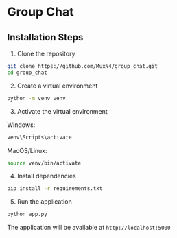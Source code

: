 # Group Chat

## Installation Steps

1. Clone the repository
```bash
git clone https://github.com/MuxN4/group_chat.git
cd group_chat
```

2. Create a virtual environment
```bash
python -m venv venv
```

3. Activate the virtual environment

Windows:
```bash
venv\Scripts\activate
```

MacOS/Linux:
```bash
source venv/bin/activate
```

4. Install dependencies
```bash
pip install -r requirements.txt
```

5. Run the application
```bash
python app.py
```

The application will be available at `http://localhost:5000`